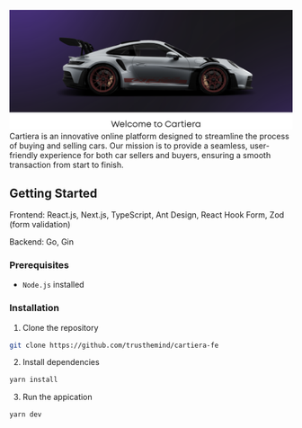 ![alt text](assets/images/git_intro.png)
Cartiera is an innovative online platform designed to streamline the process of buying and selling cars. Our mission is to provide a seamless, user-friendly experience for both car sellers and buyers, ensuring a smooth transaction from start to finish.

## Getting Started

Frontend:
React.js,
Next.js,
TypeScript,
Ant Design,
React Hook Form,
Zod (form validation)

Backend:
Go,
Gin

### Prerequisites

- `Node.js` installed

### Installation

1. Clone the repository

```bash
git clone https://github.com/trusthemind/cartiera-fe
```

2. Install dependencies

```bash
yarn install
```

3. Run the appication

```bash
yarn dev
```
